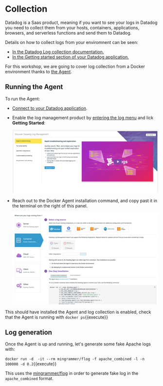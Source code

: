 # Collection

Datadog is a Saas product, meaning if you want to see your logs in Datadog you need to collect them from your hosts, containers, applications, browsers, and serverless functions and send them to Datadog.

Details on how to collect logs from your enviromnent can be seen:

* [In the Datadog Log collection documentation.](https://docs.datadoghq.com/logs/log_collection/?tab=http)
* [In the Getting started section of your Datadog application.](https://app.datadoghq.com/logs/onboarding)

For this workshop, we are going to cover log collection from a Docker environment thanks to [the Agent](https://docs.datadoghq.com/agent/).

## Running the Agent

To run the Agent:

* [Connect to your Datadog application](https://app.datadoghq.com).
* Enable the log management product by [entering the log menu](https://app.datadoghq.com/logs/activation) and lick **Getting Started**:

    ![log enable](https://raw.githubusercontent.com/l0k0ms/workshops/master/log-workshop-4/images/log-enable.png)

* Reach out to the Docker Agent installation command, and copy past it in the terminal on the right of this panel.

    ![log getting started](https://raw.githubusercontent.com/l0k0ms/workshops/master/log-workshop-4/images/logs-gs.png)

This should have installed the Agent and log collection is enabled, check that the Agent is running with `docker ps`{{execute}}

## Log generation

Once the Agent is up and running, let's generate some fake Apache logs with:

`docker run -d  -it --rm mingrammer/flog -f apache_combined -l -n 100000 -d 0.2`{{execute}}

This uses the [mingrammer/flog](https://github.com/mingrammer/flog) in order to generate fake log in the `apache_combined` format.
